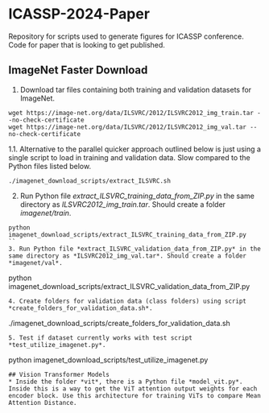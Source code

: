 # ICASSP-2024-Paper
Repository for scripts used to generate figures for ICASSP conference. Code for paper that is looking to get published.

## ImageNet Faster Download
1. Download tar files containing both training and validation datasets for ImageNet.
```
wget https://image-net.org/data/ILSVRC/2012/ILSVRC2012_img_train.tar --no-check-certificate
wget https://image-net.org/data/ILSVRC/2012/ILSVRC2012_img_val.tar --no-check-certificate
```
1.1. Alternative to the parallel quicker approach outlined below is just using a single script to load in training and validation data. Slow compared to the Python files listed below.
```
./imagenet_download_scripts/extract_ILSVRC.sh
```
2. Run Python file *extract_ILSVRC_training_data_from_ZIP.py* in the same directory as *ILSVRC2012_img_train.tar*. Should create a folder *imagenet/train*.
```
python imagenet_download_scripts/extract_ILSVRC_training_data_from_ZIP.py
``
3. Run Python file *extract_ILSVRC_validation_data_from_ZIP.py* in the same directory as *ILSVRC2012_img_val.tar*. Should create a folder *imagenet/val*.
```
python imagenet_download_scripts/extract_ILSVRC_validation_data_from_ZIP.py
```
4. Create folders for validation data (class folders) using script *create_folders_for_validation_data.sh*.
```
./imagenet_download_scripts/create_folders_for_validation_data.sh
```
5. Test if dataset currently works with test script *test_utilize_imagenet.py*.
```
python imagenet_download_scripts/test_utilize_imagenet.py
```
## Vision Transformer Models
* Inside the folder *vit*, there is a Python file *model_vit.py*. Inside this is a way to get the ViT attention output weights for each encoder block. Use this architecture for training ViTs to compare Mean Attention Distance.
